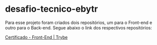 # desafio-tecnico-ebytr
<div>
  <p>Para esse projeto foram criados dois repositórios, um para o Front-end e outro para o Back-end. Segue abaixo o link dos respectivos repositórios:</p>
</div>
<a target="_blank" href="https://drive.google.com/file/d/1M7zVOtDts52TIoYMLgrO0hHKQGJE3vsQ/view?usp=sharing">
    Certificado - Front-End | Trybe
  </a>
